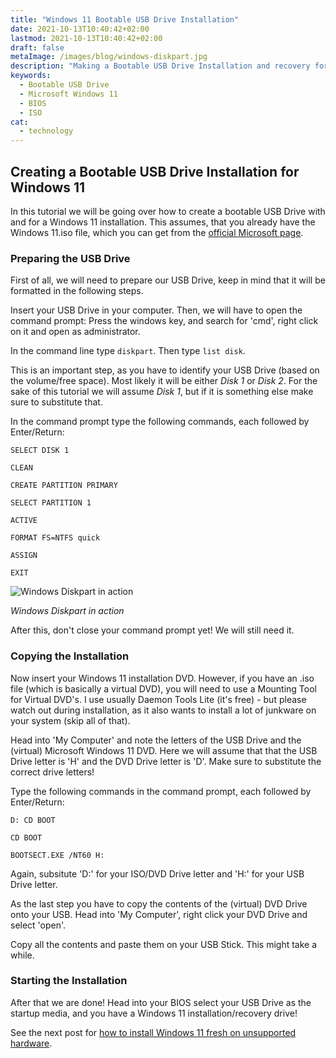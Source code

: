 ```yaml
---
title: "Windows 11 Bootable USB Drive Installation"
date: 2021-10-13T10:40:42+02:00
lastmod: 2021-10-13T10:40:42+02:00
draft: false
metaImage: /images/blog/windows-diskpart.jpg
description: "Making a Bootable USB Drive Installation and recovery for Microsoft Windows 11. We will be using the official ISO file from Microsoft and the builtin Diskpart tools in Windows."
keywords:
  - Bootable USB Drive
  - Microsoft Windows 11
  - BIOS
  - ISO
cat:
  - technology
---
```


## Creating a Bootable USB Drive Installation for Windows 11

In this tutorial we will be going over how to create a bootable USB Drive with and for a Windows 11 installation.
This assumes, that you already have the Windows 11.iso file, which you can get from the [official Microsoft page](https://www.microsoft.com/en-us/software-download/windows11).

### Preparing the USB Drive

First of all, we will need to prepare our USB Drive, keep in mind that it will be formatted in the following steps.

Insert your USB Drive in your computer.
Then, we will have to open the command prompt:
Press the windows key, and search for 'cmd', right click on it and open as administrator.

In the command line type `diskpart`.
Then type `list disk`.

This is an important step, as you have to identify your USB Drive (based on the volume/free space).
Most likely it will be either *Disk 1* or *Disk 2*.
For the sake of this tutorial we will assume *Disk 1*, but if it is something else make sure to substitute that.

In the command prompt type the following commands, each followed by Enter/Return:

```
SELECT DISK 1

CLEAN

CREATE PARTITION PRIMARY

SELECT PARTITION 1

ACTIVE

FORMAT FS=NTFS quick

ASSIGN

EXIT
```

![Windows Diskpart in action](/images/blog/windows-diskpart.jpg)

*Windows Diskpart in action*

After this, don't close your command prompt yet!
We will still need it.

### Copying the Installation

Now insert your Windows 11 installation DVD.
However, if you have an .iso file (which is basically a virtual DVD), you will need to use a Mounting Tool for Virtual DVD's.
I use usually Daemon Tools Lite (it's free) - but please watch out during installation, as it also wants to install a lot of junkware on your system (skip all of that).

Head into 'My Computer' and note the letters of the USB Drive and the (virtual) Microsoft Windows 11 DVD.
Here we will assume that that the USB Drive letter is 'H' and the DVD Drive letter is 'D'.
Make sure to substitute the correct drive letters!

Type the following commands in the command prompt, each followed by Enter/Return:

```
D: CD BOOT

CD BOOT

BOOTSECT.EXE /NT60 H:
```

Again, subsitute 'D:' for your ISO/DVD Drive letter and 'H:' for your USB Drive letter.

As the last step you have to copy the contents of the (virtual) DVD Drive onto your USB.
Head into 'My Computer', right click your DVD Drive and select 'open'.

Copy all the contents and paste them on your USB Stick.
This might take a while.

### Starting the Installation

After that we are done!
Head into your BIOS select your USB Drive as the startup media, and you have a Windows 11 installation/recovery drive!

See the next post for [how to install Windows 11 fresh on unsupported hardware](../windows-11-fresh-install-unsupported/).
